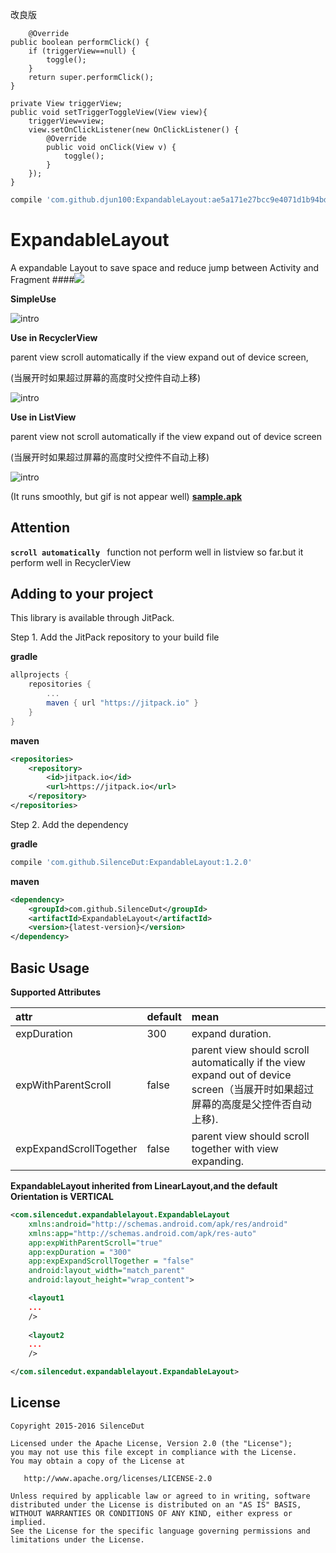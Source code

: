 改良版

        @Override
    public boolean performClick() {
        if (triggerView==null) {
            toggle();
        }
        return super.performClick();
    }

    private View triggerView;
    public void setTriggerToggleView(View view){
        triggerView=view;
        view.setOnClickListener(new OnClickListener() {
            @Override
            public void onClick(View v) {
                toggle();
            }
        });
    }


```groovy
compile 'com.github.djun100:ExpandableLayout:ae5a171e27bcc9e4071d1b94bdb230f8736fc6a1'
```
# ExpandableLayout

A expandable Layout to save space and  reduce jump between Activity and Fragment
####[![](https://jitpack.io/v/SilenceDut/ExpandableLayout.svg)](https://jitpack.io/#SilenceDut/ExpandableLayout)

**SimpleUse**

![intro](media/simple_use.gif)

**Use in RecyclerView**

parent view  scroll automatically if the view expand  out of device screen,

(当展开时如果超过屏幕的高度时父控件自动上移)

![intro](media/recyclerview_withParentScroll_together.gif)

**Use in ListView**

parent view  not scroll automatically if the view expand  out of device screen

(当展开时如果超过屏幕的高度时父控件不自动上移)

![intro](media/listview_withoutParentScroll.gif)

(It runs smoothly, but gif is not appear well)
[**sample.apk**](https://github.com/SilenceDut/DayNightToggleButton/blob/master/apk/expandable.apk?raw=true) 


Attention
---------
**`scroll automatically `** function  not perform well in listview so far.but 
it perform well in RecyclerView


Adding to your project
----------------------
This library is available through JitPack.

Step 1. Add the JitPack repository to your build file

**gradle**
```groovy
allprojects {
    repositories {
        ...
        maven { url "https://jitpack.io" }
    }
}
```
**maven**
```xml
<repositories>
    <repository>
        <id>jitpack.io</id>
        <url>https://jitpack.io</url>
    </repository>
</repositories>
```

Step 2. Add the dependency

**gradle**

```groovy
compile 'com.github.SilenceDut:ExpandableLayout:1.2.0'
```
**maven**

```xml
<dependency>
    <groupId>com.github.SilenceDut</groupId>
    <artifactId>ExpandableLayout</artifactId>
    <version>{latest-version}</version>
</dependency>
```
Basic Usage
-----------
**Supported Attributes**

|           attr        	|     default      |                         mean                          	 |
|:------------------------- |:---------------- |:------------------------------------------------------- |
| expDuration      	| 300            | expand duration.  |
| expWithParentScroll   | false  | parent view should scroll automatically if the view expand  out of device screen（当展开时如果超过屏幕的高度是父控件否自动上移).   |
| expExpandScrollTogether| false          | parent view should scroll together with view expanding. |
**ExpandableLayout inherited from LinearLayout,and the default Orientation is VERTICAL**

```xml
<com.silencedut.expandablelayout.ExpandableLayout
    xmlns:android="http://schemas.android.com/apk/res/android"
    xmlns:app="http://schemas.android.com/apk/res-auto"
    app:expWithParentScroll="true"
    app:expDuration = "300"
    app:expExpandScrollTogether = "false"
    android:layout_width="match_parent"
    android:layout_height="wrap_content">

    <layout1
    ...
    />
    
    <layout2
    ...
    />

</com.silencedut.expandablelayout.ExpandableLayout>
```


License
-------

    Copyright 2015-2016 SilenceDut

    Licensed under the Apache License, Version 2.0 (the "License");
    you may not use this file except in compliance with the License.
    You may obtain a copy of the License at

       http://www.apache.org/licenses/LICENSE-2.0

    Unless required by applicable law or agreed to in writing, software
    distributed under the License is distributed on an "AS IS" BASIS,
    WITHOUT WARRANTIES OR CONDITIONS OF ANY KIND, either express or implied.
    See the License for the specific language governing permissions and
    limitations under the License.
